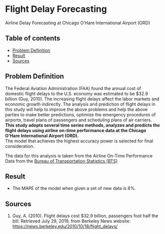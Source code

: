 # Flight Delay Forecasting
Airline Delay Forecasting at Chicago O’Hare International Airport (ORD)

## Table of contents
* [Problem Definition](#problem-definition)
* [Result](#result)
* [Sources](#sources)

## Problem Definition
The Federal Aviation Administration (FAA) found the annual cost of domestic flight delays to the U.S. economy was estimated to be $32.9 billion (Guy, 2010). The increasing flight delays affect the labor markets and economic growth indirectly. The analysis and prediction of flight delays in this study will help to improve the above problems and help the above parties to make better predictions, optimize the emergency procedures of airports, travel plans of passengers and scheduling plans of air carriers. <br>
**This study adopts several time series methods, analyzes and predicts the flight delays using airline on-time performance data at the Chicago O’Hare International Airport (ORD).** <br>
The model that achieves the highest accuracy power is selected for final consideration.

The data for this analysis is taken from the Airline On-Time Performance Data from the [Bureau of Transportation Statistics (BTS)](https://www.transtats.bts.gov/ONTIME/)

## Result
* The MAPE of the model when given a set of new data is 8%.

## Sources
1. Guy, A. (2010). Flight delays cost $32.9 billion, passengers foot half the bill. Retrieved July
29, 2019, from Berkeley News website:
https://news.berkeley.edu/2010/10/18/flight_delays/
